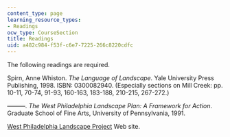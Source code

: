 ```yaml
---
content_type: page
learning_resource_types:
- Readings
ocw_type: CourseSection
title: Readings
uid: a482c984-f53f-c6e7-7225-266c8220cdfc
---
```


The following readings are required.

Spirn, Anne Whiston. _The Language of Landscape._ Yale University Press Publishing, 1998. ISBN: 0300082940. (Especially sections on Mill Creek: pp. 10-11, 70-74, 91-93, 160-163, 183-188, 210-215, 267-272.)

———. _The West Philadelphia Landscape Plan:_ _A Framework for Action_. Graduate School of Fine Arts, University of Pennsylvania, 1991.

[West Philadelphia Landscape Project](http://web.mit.edu/wplp/index.html) Web site.